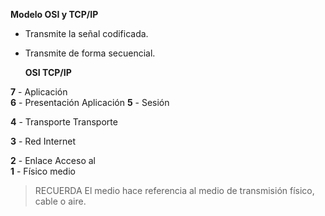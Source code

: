 

**Modelo OSI y TCP/IP**
+ Transmite la señal codificada.
+ Transmite de forma secuencial.


     **OSI                                   TCP/IP**    

**7** - Aplicación         
**6** - Presentación            Aplicación
**5** - Sesión               

**4** - Transporte                Transporte  

**3** - Red                              Internet  

**2** - Enlace                         Acceso al  
**1** - Físico                             medio  


>RECUERDA
>El medio hace referencia al medio de transmisión físico, cable o aire.



